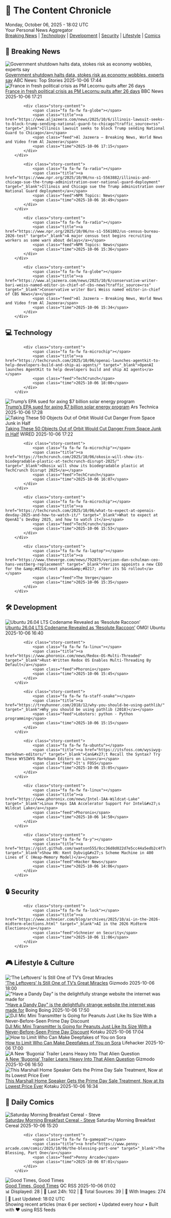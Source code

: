 <!-- Processing 54 RSS feeds at 2025-10-06 18:02:27 UTC -->
<!-- Processing: XKCD -->
<!-- Processing: Penny Arcade -->
<!-- Processing: Dilbert -->
<!-- Processing: Dinosaur Comics -->
<!-- Processing: CNN Top Stories -->
<!-- Processing: BBC World News -->
<!-- Processing: BBC Breaking News -->
<!-- Processing: Al Jazeera Breaking News -->
<!-- Processing: NPR News -->
<!-- Processing: CBC News -->
<!-- Error processing https://rss.cbc.ca/lineup/topstories.xml: The read operation timed out -->
<!-- Processing: Reuters Top News -->
<!-- Processing: Reuters World News -->
<!-- Processing: ABC News Breaking -->
<!-- Processing: Guardian World News -->
<!-- Processing: TechCrunch -->
<!-- Processing: Ars Technica -->
<!-- Processing: WIRED -->
<!-- Processing: Slashdot -->
<!-- Processing: Lobsters Python -->
<!-- Processing: Hacker News -->
<!-- Processing: It's FOSS -->
<!-- Processing: Red Hat Blog -->
<!-- Processing: GitLab Blog -->
<!-- Processing: Martin Fowler -->
<!-- Processing: Lifehacker -->
<!-- Processing: Gizmodo -->
<!-- Processing: Kotaku -->
<!-- Processing: Boing Boing -->
<!-- Processing: Krebs on Security -->
<!-- Generated 15 new posts out of 29 feeds processed -->
<div class="newspaper-header">
    <h1 class="newspaper-title">📰 The Content Chronicle</h1>
    <div class="newspaper-date">Monday, October 06, 2025 - 18:02 UTC</div>
    <div class="newspaper-subtitle">Your Personal News Aggregator</div>
</div>

<div class="newspaper-nav">
    <a href="#breaking">Breaking News</a> |
    <a href="#tech">Technology</a> |
    <a href="#dev">Development</a> |
    <a href="#security">Security</a> |
    <a href="#lifestyle">Lifestyle</a> |
    <a href="#webcomics">Comics</a>
</div>

<div class="news-section breaking-news" id="breaking">
<h2 class="section-header">🚨 Breaking News</h2>
<div class="stories-container">
<div class="story">
            <img src="https://s.abcnews.com/images/Business/dept-labor-1-rt-gmh-251006_1759767936640_hpMain_4x3t_384.jpg" alt="Government shutdown halts data, stokes risk as economy wobbles, experts say" class="story-image" loading="lazy" onerror="this.style.display='none'">
            <div class="story-content">
                <span class="fa fa-fw fa-tv"></span>
                <span class="title"><a href="https://abcnews.go.com/Business/government-shutdown-halts-data-stokes-risk-economy-wobbles/story?id=126259604" target="_blank">Government shutdown halts data, stokes risk as economy wobbles, experts say</a></span>
                <span class="feed">ABC News: Top Stories</span>
                <span class="time">2025-10-06 17:44</span>
            </div>
        </div>
<div class="story">
            <img src="https://ichef.bbci.co.uk/ace/standard/240/cpsprodpb/023b/live/68dfa340-a2c1-11f0-b741-177e3e2c2fc7.jpg" alt="France in fresh political crisis as PM Lecornu quits after 26 days" class="story-image" loading="lazy" onerror="this.style.display='none'">
            <div class="story-content">
                <span class="fa fa-fw fa-earth-americas"></span>
                <span class="title"><a href="https://www.bbc.com/news/articles/cewn9k0w9rxo?at_medium=RSS&at_campaign=rss" target="_blank">France in fresh political crisis as PM Lecornu quits after 26 days</a></span>
                <span class="feed">BBC News</span>
                <span class="time">2025-10-06 17:21</span>
            </div>
        </div>
<div class="story">
            
            <div class="story-content">
                <span class="fa fa-fw fa-globe"></span>
                <span class="title"><a href="https://www.aljazeera.com/news/2025/10/6/illinois-lawsuit-seeks-to-block-trump-sending-national-guard-to-chicago?traffic_source=rss" target="_blank">Illinois lawsuit seeks to block Trump sending National Guard to Chicago</a></span>
                <span class="feed">Al Jazeera – Breaking News, World News and Video from Al Jazeera</span>
                <span class="time">2025-10-06 17:15</span>
            </div>
        </div>
<div class="story">
            
            <div class="story-content">
                <span class="fa fa-fw fa-radio"></span>
                <span class="title"><a href="https://www.npr.org/2025/10/06/nx-s1-5563882/illinois-and-chicago-sue-the-trump-administration-over-national-guard-deployment" target="_blank">Illinois and Chicago sue the Trump administration over National Guard deployment</a></span>
                <span class="feed">NPR Topics: News</span>
                <span class="time">2025-10-06 16:49</span>
            </div>
        </div>
<div class="story">
            
            <div class="story-content">
                <span class="fa fa-fw fa-radio"></span>
                <span class="title"><a href="https://www.npr.org/2025/10/06/nx-s1-5561802/us-census-bureau-2026-test" target="_blank">A major census test begins recruiting workers as some warn about delays</a></span>
                <span class="feed">NPR Topics: News</span>
                <span class="time">2025-10-06 15:36</span>
            </div>
        </div>
<div class="story">
            
            <div class="story-content">
                <span class="fa fa-fw fa-globe"></span>
                <span class="title"><a href="https://www.aljazeera.com/news/2025/10/6/conservative-writer-bari-weiss-named-editor-in-chief-of-cbs-news?traffic_source=rss" target="_blank">Conservative writer Bari Weiss named editor-in-chief of CBS News</a></span>
                <span class="feed">Al Jazeera – Breaking News, World News and Video from Al Jazeera</span>
                <span class="time">2025-10-06 15:34</span>
            </div>
        </div>
</div>
</div>
<div class="news-section tech-news" id="tech">
<h2 class="section-header">💻 Technology</h2>
<div class="stories-container">
<div class="story">
            
            <div class="story-content">
                <span class="fa fa-fw fa-microchip"></span>
                <span class="title"><a href="https://techcrunch.com/2025/10/06/openai-launches-agentkit-to-help-developers-build-and-ship-ai-agents/" target="_blank">OpenAI launches AgentKit to help developers build and ship AI agents</a></span>
                <span class="feed">TechCrunch</span>
                <span class="time">2025-10-06 18:00</span>
            </div>
        </div>
<div class="story">
            <img src="https://cdn.arstechnica.net/wp-content/uploads/2025/10/GettyImages-599836043-500x500.jpg" alt="Trump’s EPA sued for axing $7 billion solar energy program" class="story-image" loading="lazy" onerror="this.style.display='none'">
            <div class="story-content">
                <span class="fa fa-fw fa-cog"></span>
                <span class="title"><a href="https://arstechnica.com/tech-policy/2025/10/trumps-epa-sued-for-clawing-back-7b-in-solar-energy-funds/" target="_blank">Trump’s EPA sued for axing $7 billion solar energy program</a></span>
                <span class="feed">Ars Technica</span>
                <span class="time">2025-10-06 17:28</span>
            </div>
        </div>
<div class="story">
            <img src="https://media.wired.com/photos/68e3e4a168d91f2b22fd4f99/master/pass/china-satellite-sci-2230012977.jpg" alt="Taking These 50 Objects Out of Orbit Would Cut Danger From Space Junk in Half" class="story-image" loading="lazy" onerror="this.style.display='none'">
            <div class="story-content">
                <span class="fa fa-fw fa-bolt"></span>
                <span class="title"><a href="https://www.wired.com/story/taking-these-50-objects-out-of-orbit-would-cut-danger-from-space-junk-in-half/" target="_blank">Taking These 50 Objects Out of Orbit Would Cut Danger From Space Junk in Half</a></span>
                <span class="feed">WIRED</span>
                <span class="time">2025-10-06 17:22</span>
            </div>
        </div>
<div class="story">
            
            <div class="story-content">
                <span class="fa fa-fw fa-microchip"></span>
                <span class="title"><a href="https://techcrunch.com/2025/10/06/okosix-will-show-its-biodegradable-plastic-at-techcrunch-disrupt-2025/" target="_blank">Okosix will show its biodegradable plastic at TechCrunch Disrupt 2025</a></span>
                <span class="feed">TechCrunch</span>
                <span class="time">2025-10-06 16:07</span>
            </div>
        </div>
<div class="story">
            
            <div class="story-content">
                <span class="fa fa-fw fa-microchip"></span>
                <span class="title"><a href="https://techcrunch.com/2025/10/06/what-to-expect-at-openais-devday-2025-and-how-to-watch-it/" target="_blank">What to expect at OpenAI’s DevDay 2025, and how to watch it</a></span>
                <span class="feed">TechCrunch</span>
                <span class="time">2025-10-06 15:53</span>
            </div>
        </div>
<div class="story">
            
            <div class="story-content">
                <span class="fa fa-fw fa-laptop"></span>
                <span class="title"><a href="https://www.theverge.com/news/792875/verizon-dan-schulman-ceo-hans-vestberg-replacement" target="_blank">Verizon appoints a new CEO for the &amp;#8216;next phase&amp;#8217; after its 5G rollout</a></span>
                <span class="feed">The Verge</span>
                <span class="time">2025-10-06 15:35</span>
            </div>
        </div>
</div>
</div>
<div class="news-section dev-news" id="dev">
<h2 class="section-header">🛠️ Development</h2>
<div class="stories-container">
<div class="story">
            <img src="https://i0.wp.com/www.omgubuntu.co.uk/wp-content/uploads/2023/10/ubuntu-news.jpg?resize=406%2C232&amp;ssl=1" alt="Ubuntu 26.04 LTS Codename Revealed as ‘Resolute Raccoon’" class="story-image" loading="lazy" onerror="this.style.display='none'">
            <div class="story-content">
                <span class="fa fa-fw fa-ubuntu"></span>
                <span class="title"><a href="https://www.omgubuntu.co.uk/2025/10/ubuntu-26-04-lts-codename-resolute-raccoon" target="_blank">Ubuntu 26.04 LTS Codename Revealed as ‘Resolute Raccoon’</a></span>
                <span class="feed">OMG! Ubuntu</span>
                <span class="time">2025-10-06 16:40</span>
            </div>
        </div>
<div class="story">
            
            <div class="story-content">
                <span class="fa fa-fw fa-linux"></span>
                <span class="title"><a href="https://www.phoronix.com/news/Redox-OS-Multi-Threaded" target="_blank">Rust-Written Redox OS Enables Multi-Threading By Default</a></span>
                <span class="feed">Phoronix</span>
                <span class="time">2025-10-06 15:45</span>
            </div>
        </div>
<div class="story">
            
            <div class="story-content">
                <span class="fa fa-fw fa-staff-snake"></span>
                <span class="title"><a href="https://treyhunner.com/2018/12/why-you-should-be-using-pathlib/" target="_blank">Why you should be using pathlib (2018)</a></span>
                <span class="feed">Lobsters: python - Python programming</span>
                <span class="time">2025-10-06 15:15</span>
            </div>
        </div>
<div class="story">
            
            <div class="story-content">
                <span class="fa fa-fw fa-ubuntu"></span>
                <span class="title"><a href="https://itsfoss.com/wysiwyg-markdown-editors/" target="_blank">Can&#x27;t Recall the Syntax? Try These WYSIWYG Markdown Editors on Linux</a></span>
                <span class="feed">It's FOSS</span>
                <span class="time">2025-10-06 15:05</span>
            </div>
        </div>
<div class="story">
            
            <div class="story-content">
                <span class="fa fa-fw fa-linux"></span>
                <span class="title"><a href="https://www.phoronix.com/news/Intel-IAA-Wildcat-Lake" target="_blank">Linux Preps IAA Accelerator Support For Intel&#x27;s Wildcat Lake</a></span>
                <span class="feed">Phoronix</span>
                <span class="time">2025-10-06 14:50</span>
            </div>
        </div>
<div class="story">
            
            <div class="story-content">
                <span class="fa fa-fw fa-y"></span>
                <span class="title"><a href="https://gist.github.com/swatson555/8cc36d8d022d7e5cc44a5edb2c4f7d0b" target="_blank">Show HN: Kent Dybvig&#x27;s Scheme Machine in 400 Lines of C (Heap-Memory Model)</a></span>
                <span class="feed">Hacker News</span>
                <span class="time">2025-10-06 14:06</span>
            </div>
        </div>
</div>
</div>
<div class="news-section security-news" id="security">
<h2 class="section-header">🔒 Security</h2>
<div class="stories-container">
<div class="story">
            
            <div class="story-content">
                <span class="fa fa-fw fa-lock"></span>
                <span class="title"><a href="https://www.schneier.com/blog/archives/2025/10/ai-in-the-2026-midterm-elections.html" target="_blank">AI in the 2026 Midterm Elections</a></span>
                <span class="feed">Schneier on Security</span>
                <span class="time">2025-10-06 11:06</span>
            </div>
        </div>
</div>
</div>
<div class="news-section lifestyle-news" id="lifestyle">
<h2 class="section-header">🎮 Lifestyle & Culture</h2>
<div class="stories-container">
<div class="story">
            <img src="https://gizmodo.com/app/uploads/2025/09/The-Leftovers-1280x853.jpg" alt="‘The Leftovers’ Is Still One of TV’s Great Miracles" class="story-image" loading="lazy" onerror="this.style.display='none'">
            <div class="story-content">
                <span class="fa fa-fw fa-computer"></span>
                <span class="title"><a href="https://gizmodo.com/the-leftovers-retrospective-hbo-2000665275" target="_blank">‘The Leftovers’ Is Still One of TV’s Great Miracles</a></span>
                <span class="feed">Gizmodo</span>
                <span class="time">2025-10-06 18:00</span>
            </div>
        </div>
<div class="story">
            <img src="https://i0.wp.com/boingboing.net/wp-content/uploads/2025/10/dandy-day.jpg?fit=1200%2C828&amp;quality=60&amp;ssl=1" alt="&quot;Have a Dandy Day&quot; is the delightfully strange website the internet was made for" class="story-image" loading="lazy" onerror="this.style.display='none'">
            <div class="story-content">
                <span class="fa fa-fw fa-arrow-right"></span>
                <span class="title"><a href="https://boingboing.net/2025/10/06/have-a-dandy-day-is-the-delightfully-strange-website-the-internet-was-made-for.html" target="_blank">&quot;Have a Dandy Day&quot; is the delightfully strange website the internet was made for</a></span>
                <span class="feed">Boing Boing</span>
                <span class="time">2025-10-06 17:50</span>
            </div>
        </div>
<div class="story">
            <img src="https://kotaku.com/app/uploads/2025/09/DJIMicMini.jpg" alt="DJI Mic Mini Transmitter Is Going for Peanuts Just Like Its Size With a Never-Before-Seen Prime Day Discount" class="story-image" loading="lazy" onerror="this.style.display='none'">
            <div class="story-content">
                <span class="fa fa-fw fa-gamepad"></span>
                <span class="title"><a href="https://kotaku.com/dji-mic-mini-transmitter-is-going-for-peanuts-just-like-its-size-with-a-never-before-seen-prime-day-discount-2000627260" target="_blank">DJI Mic Mini Transmitter Is Going for Peanuts Just Like Its Size With a Never-Before-Seen Prime Day Discount</a></span>
                <span class="feed">Kotaku</span>
                <span class="time">2025-10-06 17:04</span>
            </div>
        </div>
<div class="story">
            <img src="https://lifehacker.com/imagery/articles/01K6X0RDRQ0NZ450K2BD9XW83W/hero-image.jpg" alt="How to Limit Who Can Make Deepfakes of You on Sora" class="story-image" loading="lazy" onerror="this.style.display='none'">
            <div class="story-content">
                <span class="fa fa-fw fa-life-ring"></span>
                <span class="title"><a href="https://lifehacker.com/tech/how-to-stop-deepfakes-on-sora?utm_medium=RSS" target="_blank">How to Limit Who Can Make Deepfakes of You on Sora</a></span>
                <span class="feed">Lifehacker</span>
                <span class="time">2025-10-06 17:00</span>
            </div>
        </div>
<div class="story">
            <img src="https://gizmodo.com/app/uploads/2025/10/Bugonia-Emma-Stone-1280x853.jpg" alt="A New ‘Bugonia’ Trailer Leans Heavy Into That Alien Question" class="story-image" loading="lazy" onerror="this.style.display='none'">
            <div class="story-content">
                <span class="fa fa-fw fa-computer"></span>
                <span class="title"><a href="https://gizmodo.com/a-new-bugonia-trailer-leans-heavy-into-that-alien-question-2000668146" target="_blank">A New ‘Bugonia’ Trailer Leans Heavy Into That Alien Question</a></span>
                <span class="feed">Gizmodo</span>
                <span class="time">2025-10-06 16:50</span>
            </div>
        </div>
<div class="story">
            <img src="https://kotaku.com/app/uploads/2025/10/Marshall-Acton-III-Bluetooth-Home-Speaker.jpg" alt="This Marshall Home Speaker Gets the Prime Day Sale Treatment, Now at Its Lowest Price Ever" class="story-image" loading="lazy" onerror="this.style.display='none'">
            <div class="story-content">
                <span class="fa fa-fw fa-gamepad"></span>
                <span class="title"><a href="https://kotaku.com/this-marshall-home-speaker-gets-the-prime-day-sale-treatment-now-at-its-lowest-price-ever-2000631653" target="_blank">This Marshall Home Speaker Gets the Prime Day Sale Treatment, Now at Its Lowest Price Ever</a></span>
                <span class="feed">Kotaku</span>
                <span class="time">2025-10-06 16:34</span>
            </div>
        </div>
</div>
</div>
<div class="news-section webcomics-section" id="webcomics">
<h2 class="section-header">🎨 Daily Comics</h2>
<div class="stories-container">
<div class="story">
            <img src="https://www.smbc-comics.com/comics/1759640174-20251006.png" alt="Saturday Morning Breakfast Cereal - Steve" class="story-image" loading="lazy" onerror="this.style.display='none'">
            <div class="story-content">
                <span class="fa fa-fw fa-smile"></span>
                <span class="title"><a href="https://www.smbc-comics.com/comic/steve" target="_blank">Saturday Morning Breakfast Cereal - Steve</a></span>
                <span class="feed">Saturday Morning Breakfast Cereal</span>
                <span class="time">2025-10-06 15:20</span>
            </div>
        </div>
<div class="story">
            
            <div class="story-content">
                <span class="fa fa-fw fa-gamepad"></span>
                <span class="title"><a href="https://www.penny-arcade.com/comic/2025/10/06/the-blessing-part-one" target="_blank">The Blessing, Part One</a></span>
                <span class="feed">Penny Arcade</span>
                <span class="time">2025-10-06 07:01</span>
            </div>
        </div>
<div class="story">
            <img src="http://www.questionablecontent.net/comics/5672.png" alt="Good Times, Good Times" class="story-image" loading="lazy" onerror="this.style.display='none'">
            <div class="story-content">
                <span class="fa fa-fw fa-music"></span>
                <span class="title"><a href="http://questionablecontent.net/view.php?comic=5672" target="_blank">Good Times, Good Times</a></span>
                <span class="feed">QC RSS</span>
                <span class="time">2025-10-06 01:02</span>
            </div>
        </div>
</div>
</div>

<div class="newspaper-footer">
    <div class="stats">
        📊 Displayed: 28 | 📅 Last 24h: 102 | 📡 Total Sources: 39 | 📸 With Images: 274 |
        🔄 Last Updated: 18:02 UTC
    </div>
    <div class="footer-note">
        Showing recent articles (max 6 per section) • Updated every hour • Built with ❤️ using RSS feeds
    </div>
</div>
